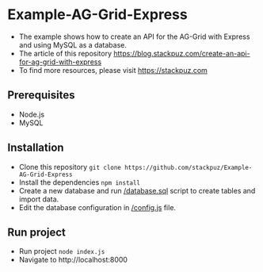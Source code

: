 # Example-AG-Grid-Express
- The example shows how to create an API for the AG-Grid with Express and using MySQL as a database.
- The article of this repository https://blog.stackpuz.com/create-an-api-for-ag-grid-with-express
- To find more resources, please visit https://stackpuz.com

## Prerequisites
- Node.js
- MySQL

## Installation
- Clone this repository `git clone https://github.com/stackpuz/Example-AG-Grid-Express`
- Install the dependencies `npm install`
- Create a new database and run [/database.sql](/database.sql) script to create tables and import data.
- Edit the database configuration in [/config.js](/config.js) file.

## Run project

- Run project `node index.js`
- Navigate to http://localhost:8000